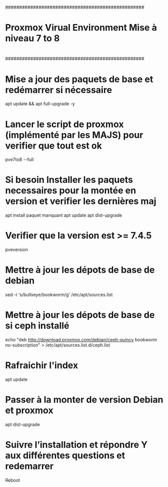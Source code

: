 ##################################################
#
# Proxmox Virual Environment Mise à niveau 7 to 8
#
##################################################

# Mise a jour des paquets de base et redémarrer si nécessaire

apt update && apt full-upgrade -y

# Lancer le script de proxmox (implémenté par les MAJS) pour verifier que tout est ok

pve7to8 --full

# Si besoin Installer les paquets necessaires pour la montée en version et verifier les dernières maj

apt install paquet manquant
apt update
apt dist-upgrade

# Verifier que la version est >= 7.4.5
pveversion

# Mettre à jour les dépots de base de debian 

sed -i 's/bullseye/bookworm/g' /etc/apt/sources.list

#  Mettre à jour les dépots de base de si ceph installé 

echo "deb http://download.proxmox.com/debian/ceph-quincy bookworm no-subscription" > /etc/apt/sources.list.d/ceph.list

# Rafraichir l'index 

apt update

# Passer à la monter de version Debian et proxmox

apt dist-upgrade

# Suivre l’installation et répondre Y aux différentes questions et redemarrer

Reboot
